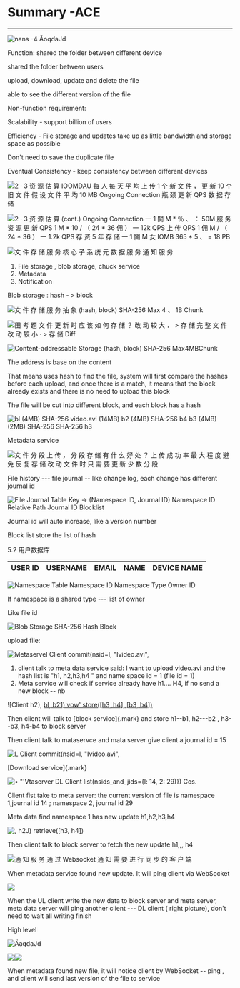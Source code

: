 # Summary -ACE



---

![nans -4 ĂoqdaJd ](../../media/File-System-Drop-box-Summary--ACE-image1.png)

Function: shared the folder between different device

shared the folder between users

upload, download, update and delete the file

able to see the different version of the file





Non-function requirement:



Scalability - support billion of users



Efficiency - File storage and updates take up as little bandwidth and storage space as possible

Don't need to save the duplicate file



Eventual Consistency - keep consistency between different devices



![2 · 3 资 源 估 算 IOOMDAU 每 人 每 天 平 均 上 传 1 个 新 文 件 ， 更 新 10 个 旧 文 件 假 设 文 件 平 均 10 MB Ongoing Connection 瓶 颈 更 新 QPS 数 据 存 储 ](../../media/File-System-Drop-box-Summary--ACE-image2.png)



![2 · 3 资 源 估 算 (cont.) Ongoing Connection 一 1 闐 M * ％ 、 ： 50M 服 务 资 源 更 新 QPS 1 M * 10 / （ 24 * 36 佣 ） 一 12k QPS 上 传 QPS 1 佣 M / （ 24 * 36 ） 一 1.2k QPS 存 资 5 年 存 储 一 1 闐 M 女 IOMB 365 * 5 、 = 18 PB ](../../media/File-System-Drop-box-Summary--ACE-image3.png)



![文 件 存 储 服 务 核 心 子 系 统 元 数 据 服 务 通 知 服 务 ](../../media/File-System-Drop-box-Summary--ACE-image4.png)

1.  File storage , blob storage, chuck service
2.  Metadata
3.  Notification









Blob storage : hash - > block



![文 件 存 储 服 务 抽 象 (hash, block) SHA-256 Max 4 、 1B Chunk ](../../media/File-System-Drop-box-Summary--ACE-image5.png)



![田 考 题 文 件 更 新 时 应 该 如 何 存 储 ？ 改 动 较 大 ． > 存 储 完 整 文 件 改 动 较 小 · > 存 储 Diff ](../../media/File-System-Drop-box-Summary--ACE-image6.png)

![Content-addressable Storage (hash, block) SHA-256 Max4MBChunk ](../../media/File-System-Drop-box-Summary--ACE-image7.png)



The address is base on the content



That means uses hash to find the file, system will first compare the hashes before each upload, and once there is a match, it means that the block already exists and there is no need to upload this block



The file will be cut into different block, and each block has a hash



![bl (4MB) SHA-256 video.avi (14MB) b2 (4MB) SHA-256 b4 b3 (4MB) (2MB) SHA-256 SHA-256 h3 ](../../media/File-System-Drop-box-Summary--ACE-image8.png)



Metadata service



![文 件 分 段 上 传 ， 分 段 存 储 有 什 么 好 处 ？ 上 传 成 功 率 最 大 程 度 避 免 反 复 存 储 改 动 文 件 时 只 需 要 更 新 少 数 分 段 ](../../media/File-System-Drop-box-Summary--ACE-image9.png)



File history --- file journal -- like change log, each change has different journal id



![File Journal Table Key -> (Namespace ID, Journal ID) Namespace ID Relative Path Journal ID Blocklist ](../../media/File-System-Drop-box-Summary--ACE-image10.png)

Journal id will auto increase, like a version number



Block list store the list of hash



5.2 用户数据库

| **USER ID** | **USERNAME** | **EMAIL** | **NAME** | **DEVICE NAME** |
|-------------|--------------|-----------|----------|-----------------|





![Namespace Table Namespace ID Namespace Type Owner ID ](../../media/File-System-Drop-box-Summary--ACE-image11.png)

If namespace is a shared type --- list of owner

Like file id





![Blob Storage SHA-256 Hash Block ](../../media/File-System-Drop-box-Summary--ACE-image12.png)

upload file:





![Metaservel Client commit(nsid=l, "Ivideo.avi", ](../../media/File-System-Drop-box-Summary--ACE-image13.png)



1.  client talk to meta data service said: I want to upload video.avi and the hash list is "h1, h2,h3,h4 " and name space id = 1 (file id = 1)
2.  Meta service will check if service already have h1.... H4, if no send a new block -- nb

![Client h2), [bl, b21) vow' store([h3, h4], [b3, b4]) ](../../media/File-System-Drop-box-Summary--ACE-image14.png)



Then client will talk to [block service]{.mark} and store h1--b1, h2---b2 , h3--b3, h4-b4 to block server



Then client talk to mataservce and mata server give client a journal id = 15



![L Client commit(nsid=l, "Ivideo.avi", ](../../media/File-System-Drop-box-Summary--ACE-image15.png)



[Download service]{.mark}



![• "'Vtaserver DL Client list(nsids_and_jids={l: 14, 2: 29)}) Cos. ](../../media/File-System-Drop-box-Summary--ACE-image16.png)

Client fist take to meta server: the current version of file is namespace 1,journal id 14 ; namespace 2, journal id 29



Meta data find namespace 1 has new update h1,h2,h3,h4

![, h2J) retrieve([h3, h4]) ](../../media/File-System-Drop-box-Summary--ACE-image17.png)



Then client talk to block server to fetch the new update h1,,, h4

![通 知 服 务 通 过 Websocket 通 知 需 要 进 行 同 步 的 客 户 端 ](../../media/File-System-Drop-box-Summary--ACE-image18.png)





When metadata service found new update. It will ping client via WebSocket



![](../../media/File-System-Drop-box-Summary--ACE-image19.png)



When the UL client write the new data to block server and meta server, meta data server will ping another client --- DL client ( right picture), don't need to wait all writing finish



High level

![ÄaqdaJd ](../../media/File-System-Drop-box-Summary--ACE-image20.png)



![](../../media/File-System-Drop-box-Summary--ACE-image21.png)![](../../media/File-System-Drop-box-Summary--ACE-image22.png)



When metadata found new file, it will notice client by WebSocket -- ping , and client will send last version of the file to service






















